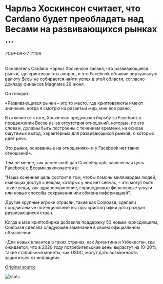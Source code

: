 # Чарльз Хоскинсон считает, что Cardano будет преобладать над Весами на развивающихся рынках ...

###### 2019-06-27 21:06

Основатель Cardano Чарльз Хоскинсон заявил, что развивающиеся рынки, где криптовалюты вопрос, и что Facebook объявил виртуальную валюту Весы не собирается найти успех в этой области, согласно докладу финансов Magnates 26 июня.

Он говорит:

«Развивающиеся рынки – это то место, где криптовалюты имеют значение, когда я смотрю на развитый мир, мне все равно.

В отличие от этого, Хоскинсон предсказал борьбу за Facebook в продвижении Весов из-за отсутствия отношений, которые, по его словам, должны быть построены с течением времени, на основе ощутимых выгод, характерных для развивающихся рынков, о которых идет речь.

Это рынки, основанные на отношениях– и у Facebook нет таких отношений».

Тем не менее, как ранее сообщал Cointelegraph, заявленная цель Facebook с Весами заключается в:

"Наша конечная цель состоит в том, чтобы помочь миллиардам людей, имеющих доступ к вещам, которых у них нет сейчас, - это могут быть такие вещи, как здравоохранение, справедливые финансовые услуги или новые способы сохранения или обмена информацией".

Другие крупные игроки отрасли, такие как Coinbase, сделали продвигаемые потенциальные выгоды криптографии для граждан развивающихся стран.

Когда в мае криптобиржа добавила поддержку 50 новым юрисдикциям, Coinbase сделала следующее замечание в своем официальном объявлении:

–Для новых клиентов в таких странах, как Аргентина и Узбекистан, где ожидается, что в 2020 году потребительские цены вырастут на 10-20%, такие стабильные монеты, как USDC, могут дать возможность защититься от инфляции».

[Original source](https://cointelegraph.com/news/charles-hoskinson-thinks-cardano-will-prevail-over-libra-in-emerging-markets)

![stats](https://c.statcounter.com/11760860/0/a89fa40b/1/ "stats")